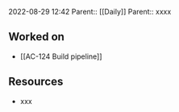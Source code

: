 2022-08-29 12:42
Parent:: [[Daily]] 
Parent:: xxxx

## Worked on

- [[AC-124 Build pipeline]]

## Resources

- xxx
